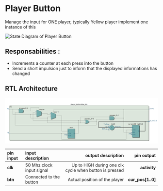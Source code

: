 # Player Button

Manage the input for ONE player, typically Yellow player implement one instance of this

![State Diagram of Player Button](../state_diagram_player_button.png)

## Responsabilities :

- Increments a counter at each press into the button
- Send a short impulsion just to inform that the displayed informations has changed

## RTL Architecture

![Player Button Architecture](./../assets/player_button_arch.png)

|  pin input   | input description  |   output description             |  pin output                    |
|  :---   |  :--- | ---:                         |  ---:                    |
|  **clk**  |  50 Mhz clock input signal  |  Up to HIGH during one clk cycle when button is pressed  |  **activity**  |
|  **btn**  |  Connected to the button  | Actual position of the player | **cur_pos[1..0]** |
